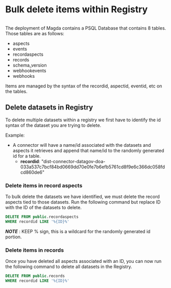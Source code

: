 # Bulk delete items within Registry

```{toctree}
```


The deployment of Magda contains a PSQL Database that contains 8 tables. Those tables are as follows:
- aspects
- events
- recordaspects
- records
- schema_version
- webhookevents
- webhooks


Items are managed by the syntax of the recordid, aspectid, eventid, etc on the tables.

## Delete datasets in Registry

To delete multiple datasets within a registry we first have to identify the id syntax of the dataset you are trying to delete.

Example:

- A connector will have a name/id associated with the datasets and aspects it retrieves and append that name/id to the randomly generated id for a table.
    - **recordid**: "dist-connector-datagov-doa-033a537c7bcf84bd0669dd70e0fe7b6efb5761cd8f9e6c366dc058fdcd860de6"


### Delete items in record aspects

To bulk delete the datasets we have identified, we must delete the record aspects tied to those datasets. Run the following command but replace ID with the ID of the datasets to delete.

```sql
DELETE FROM public.recordaspects
WHERE recordid LIKE '%{ID}%'
```

***NOTE*** : KEEP % sign, this is a wildcard for the randomly generated id portion.

### Delete items in records

Once you have deleted all aspects associated with an ID, you can now run the following command to delete all datasets in the Registry.

```sql
DELETE FROM public.records
WHERE recordid LIKE '%{ID}%'
```